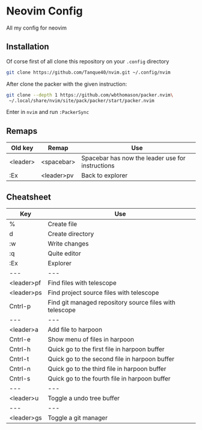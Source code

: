 # Neovim Config

All my config for neovim

## Installation

Of corse first of all clone this repository on your `.config` directory

```bash
git clone https://github.com/Tanque40/nvim.git ~/.config/nvim
```

After clone the packer with the given instruction:

```bash
git clone --depth 1 https://github.com/wbthomason/packer.nvim\
 ~/.local/share/nvim/site/pack/packer/start/packer.nvim
```

Enter in `nvim` and run `:PackerSync`

## Remaps

| Old key    | Remap        | Use                                              |
| ---------- | ------------ | ------------------------------------------------ |
| \<leader\> | \<spacebar\> | Spacebar has now the leader use for instructions |
| :Ex        | \<leader\>pv | Back to explorer                                 |

## Cheatsheet

| Key          | Use                                                     |
| ------------ | ------------------------------------------------------- |
| %            | Create file                                             |
| d            | Create directory                                        |
| :w           | Write changes                                           |
| :q           | Quite editor                                            |
| :Ex          | Explorer                                                |
| ---          | ---                                                     |
| \<leader\>pf | Find files with telescope                               |
| \<leader\>ps | Find project source files with telescope                |
| Cntrl-p      | Find git managed repository source files with telescope |
| ---          | ---                                                     |
| \<leader\>a  | Add file to harpoon                                     |
| Cntrl-e      | Show menu of files in harpoon                           |
| Cntrl-h      | Quick go to the first file in harpoon buffer            |
| Cntrl-t      | Quick go to the second file in harpoon buffer           |
| Cntrl-n      | Quick go to the third file in harpoon buffer            |
| Cntrl-s      | Quick go to the fourth file in harpoon buffer           |
| ---          | ---                                                     |
| \<leader\>u  | Toggle a undo tree buffer                               |
| ---          | ---                                                     |
| \<leader\>gs | Toggle a git manager                                    |

